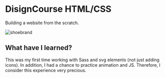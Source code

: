 # DisignCourse HTML/CSS
 Building a website from the scratch.

![shoebrand](https://user-images.githubusercontent.com/110194700/189548031-aacaf062-5992-4207-964d-a4f5e466e110.png)

## What have I learned?
This was my first time working with Sass and svg elements (not just adding icons). In addition, I had a chance to practice animation and JS. Therefore, I consider this experience very precious.
